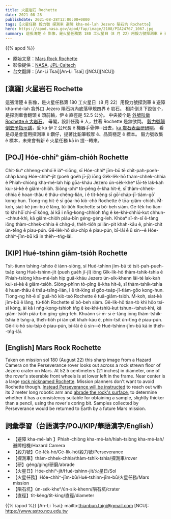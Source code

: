```yaml
---
title: 火星岩石 Rochette
date: 2021-08-28
publishdate: 2021-08-28T12:00:00+0800
tags: [火星任務 毅力號 探測車 避障 kha-mé-lah Jezero 隕石坑 Rochette]
hero: https://apod.nasa.gov/apod/fap/image/2108/PIA24767_1067.jpg
summary: 這張清楚 ê 影像，是火星任務第 180 工火星日（8 月 22）用毅力號探測車 ê 避障 kha-mé-lah 翕外口 Jezero 隕石坑內底落甲規四界 ê 岩石。
---
```


{{% apod %}}

- 原始文章：[Mars Rock Rochette](https://apod.nasa.gov/apod/ap210828.html)
- 影像提供：[NASA](https://www.nasa.gov/), [JPL-Caltech](https://www.jpl.nasa.gov)
- 台文翻譯：[An-Li Tsai][An-Li Tsai] ([NCU][NCU])

## [漢羅] 火星岩石 Rochette
這張清楚 ê 影像，是火星任務第 180 工火星日（8 月 22）用毅力號探測車 ê 避障 kha-mé-lah 翕外口 Jezero 隕石坑內底落甲規四界 ê 岩石。
相片倒爿下跤彼个，是探測車會翻頭 ê 頭前輪，伊 ê 直徑是 52.5 公分。
中央彼个是 [外號叫做 Rochette ê 大岩石][rock nicknamed Rochette]。
毋閣，設計任務 ê 人，拄著 Rochette 是無欲閃。
[毅力號顛倒去予指示講][Instead Perseverance will be instructed]，愛 kā 伊 2 公尺長 ê 機器手骨伸--出去，[kā 岩石表面研研咧][abrade the rock's surface]。
看是毋是會當用探測車 ê 鑽仔，提著比鉛筆較厚 ê、品質穩定 ê 標本。
毅力號收集 ê 標本，未來會有新 ê 火星任務 kā in 提--轉來。

## [POJ] Hóe-chhiⁿ giâm-chio̍h Rochette
Chit-tiuⁿ chheng-chhó͘ ê iáⁿ-siōng, sī Hóe-chhiⁿ jīm-bū tē chi̍t-pah-poeh-cha̍p kang Hóe-chhiⁿ-ji̍t (poeh goe̍h jī-jī) iōng Ge̍k-le̍k-hō thàm-chhek-chhia ê Phiah-chiòng kha-mé-lah hip gōa-kháu Jezero ún-se̍k-kheⁿ lāi-té lak-kah kui-sì-kè ê giâm-chio̍h.
Siòng-phìⁿ tò-pêng ē-kha hit-ê, sī thàm-chhek-chhia ē hoan-thâu ê thâu-chêng-lián, i ê ti̍t-kèng sī gō͘-cha̍p-jī-tiám-gō͘ kong-hun.
Tiong-ng hit-ê sī gōa-hō kiò-chò Rochette ê tōa-giâm-chio̍h.
M̄-koh, siat-kè jīm-bū ê lâng, tú-tio̍h Rochette sī bô-beh siám.
Gē-le̍k-hō tian-tò khì hō͘ chí-sī kóng, ài kā i nn̄g-kong-chhioh tn̂g ê ke-khì-chhiú-kut chhun--chhut-khì, kā giâm-chio̍h piáu-bīn géng-géng-leh.
Khòaⁿ sī-m̄-sī ē-tàng iōng thàm-chhek-chhia ê chǹg-á, the̍h-tio̍h pí iân-pit khah-kāu ê, phín-chit ún-tēng ê piau-pún.
Gē-le̍k-hō siu-chi̍p ê piau-pún, bī-lâi ē ū sin--ê Hóe-chhiⁿ-jīm-bū kā in the̍h--tńg-lâi.

## [KIP] Hué-tshinn giâm-tsio̍h Rochette
Tsit-tiunn tshing-tshóo ê iánn-siōng, sī Hué-tshinn jīm-bū tē tsi̍t-pah-pueh-tsa̍p kang Hué-tshinn-ji̍t (pueh gue̍h jī-jī) iōng Gi̍k-li̍k-hō thàm-tshik-tshia ê Phiah-tsiòng kha-mé-lah hip guā-kháu Jezero ún-si̍k-khenn lāi-té lak-kah kui-sì-kè ê giâm-tsio̍h.
Siòng-phìnn tò-pîng ē-kha hit-ê, sī thàm-tshik-tshia ē huan-thâu ê thâu-tsîng-lián, i ê ti̍t-kìng sī gōo-tsa̍p-jī-tiám-gōo kong-hun.
Tiong-ng hit-ê sī guā-hō kiò-tsò Rochette ê tuā-giâm-tsio̍h.
M̄-koh, siat-kè jīm-bū ê lâng, tú-tio̍h Rochette sī bô-beh siám.
Gē-li̍k-hō tian-tò khì hōo tsí-sī kóng, ài kā i nn̄g-kong-tshioh tn̂g ê ke-khì-tshiú-kut tshun--tshut-khì, kā giâm-tsio̍h piáu-bīn gíng-gíng-leh.
Khuànn sī-m̄-sī ē-tàng iōng thàm-tshik-tshia ê tsǹg-á, the̍h-tio̍h pí iân-pit khah-kāu ê, phín-tsit ún-tīng ê piau-pún.
Gē-li̍k-hō siu-tsi̍p ê piau-pún, bī-lâi ē ū sin--ê Hué-tshinn-jīm-bū kā in the̍h--tńg-lâi.

## [English] Mars Rock Rochette
Taken on mission sol 180 (August 22) this sharp image from a Hazard Camera on the Perseverance rover looks out across a rock strewn floor of Jezero crater on Mars.
At 52.5 centimeters (21 inches) in diameter, one of the rover's steerable front wheels is at lower left in the frame.
Near center is a large [rock nicknamed Rochette][rock nicknamed Rochette].
Mission planners don't want to avoid Rochette though.
[Instead Perseverance will be instructed][Instead Perseverance will be instructed] to reach out with its 2 meter long robotic arm and [abrade the rock's surface][abrade the rock's surface], to determine whether it has a consistency suitable for obtaining a sample, slightly thicker than a pencil, using the rover's coring bit.
Samples collected by Perseverance would be returned to Earth by a future Mars mission.

## 詞彙學習（台語漢字/POJ/KIP/華語漢字/English）
- 【避障 kha-mé-lah 】Phiah-chiòng kha-mé-lah/hiah-tsiòng kha-mé-lah/避障相機/Hazard Camera
- 【毅力號】Gē-le̍k-hō/Gē-li̍k-hō/毅力號/Perseverance
- 【探測車】thàm-chhek-chhia/thàm-tshik-tshia/探測車/rover
- 【研】géng/gíng/研磨/abrade
- 【火星日】Hóe-chhiⁿ-ji̍t/Hué-tshinn-ji̍t/火星日/Sol
- 【火星任務】Hóe-chhiⁿ-jīm-bū/Hué-tshinn-jīm-bū/火星任務/Mars mission
- 【隕石坑】ún-se̍k-kheⁿ/ún-si̍k-khenn/隕石坑/crater
- 【直徑】ti̍t-kèng/ti̍t-kìng/直徑/diameter

{{% /apod %}}
[An-Li Tsai]: mailto:thianbun.taigi@gmail.com
[NCU]: https://www.astro.ncu.edu.tw

[rock nicknamed Rochette]:https://mars.nasa.gov/resources/26193/perseverance-team-selects-a-new-rock-to-abrade/
[Instead Perseverance will be instructed]:https://mars.nasa.gov/news/9022/nasas-perseverance-plans-next-sample-attempt/
[abrade the rock's surface]:https://mars.nasa.gov/mars2020/mission/status/327/why-and-how-perseverance-abrades-rocks/
